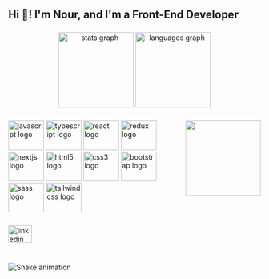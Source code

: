 <h2 align="left">Hi 👋! I'm Nour, and I'm a Front-End Developer</h2>

###

<div align="center">
  <img src="https://github-readme-stats.vercel.app/api?hide_title=false&hide_rank=false&show_icons=true&include_all_commits=true&count_private=true&disable_animations=false&theme=dracula&locale=en&hide_border=false&username=nourwaell" height="150" alt="stats graph"  />
  <img src="https://github-readme-stats.vercel.app/api/top-langs?locale=en&hide_title=false&layout=compact&card_width=320&langs_count=5&theme=dracula&hide_border=false&username=nourwaell" height="150" alt="languages graph"  />
</div>

###

<img align="right" height="150" src="https://media.giphy.com/media/HwBlFQZFcAoUcPHZdX/giphy.gif"  />

###

<div align="left">
  <img src="https://cdn.jsdelivr.net/gh/devicons/devicon/icons/javascript/javascript-original.svg" height="59" width="71" alt="javascript logo"  />
  <img src="https://cdn.jsdelivr.net/gh/devicons/devicon/icons/typescript/typescript-plain.svg" height="59" width="71" alt="typescript logo"  />
  <img src="https://cdn.jsdelivr.net/gh/devicons/devicon/icons/react/react-original.svg" height="59" width="71" alt="react logo"  />
  <img src="https://cdn.jsdelivr.net/gh/devicons/devicon/icons/redux/redux-original.svg" height="59" width="71" alt="redux logo"  />
  <img src="https://cdn.jsdelivr.net/gh/devicons/devicon/icons/nextjs/nextjs-original.svg" height="59" width="71" alt="nextjs logo"  />
  <img src="https://cdn.jsdelivr.net/gh/devicons/devicon/icons/html5/html5-original.svg" height="59" width="71" alt="html5 logo"  />
  <img src="https://cdn.jsdelivr.net/gh/devicons/devicon/icons/css3/css3-original.svg" height="59" width="71" alt="css3 logo"  />
  <img src="https://cdn.jsdelivr.net/gh/devicons/devicon/icons/bootstrap/bootstrap-original.svg" height="59" width="71" alt="bootstrap logo"  />
  <img src="https://cdn.jsdelivr.net/gh/devicons/devicon/icons/sass/sass-original.svg" height="59" width="71" alt="sass logo"  />
  <img src="https://cdn.jsdelivr.net/gh/devicons/devicon/icons/tailwindcss/tailwindcss-original-wordmark.svg" height="59" width="71" alt="tailwindcss logo"  />
</div>

###

<div align="left">
  <a href="https://www.linkedin.com/in/nour-waell/" target="_blank">
    <img src="https://raw.githubusercontent.com/maurodesouza/profile-readme-generator/master/src/assets/icons/social/linkedin/default.svg" width="47" height="35" alt="linkedin logo"  />
  </a>
</div>

###

<br clear="both">

<img src="https://raw.githubusercontent.com/nourwaell/nourwaell/blob/output/snake.svg" alt="Snake animation" />

###
